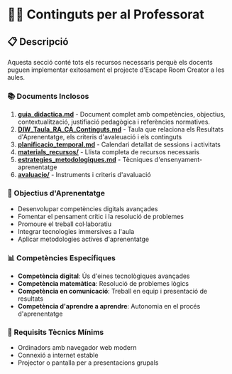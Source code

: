 # 👨‍🏫 Continguts per al Professorat

## 📋 Descripció

Aquesta secció conté tots els recursos necessaris perquè els docents puguen implementar exitosament el projecte d'Escape Room Creator a les️ aules.

### 📚 Documents Inclosos

1. **[guia_didactica.md](./guia_didactica.md)** - Document complet amb competències, objectius, contextualització, justifiació pedagògica i referències normatives.
2. **[DIW_Taula_RA_CA_Continguts.md](./DIW_Taula_RA_CA_Continguts.md)** - Taula que relaciona els Resultats d'Aprenentatge, els criteris d'avaleuació i els continguts
2. **[planificacio_temporal.md](./planificacio_temporal.md)** - Calendari detallat de sessions i activitats
3. **[materials_recursos/](./materials_recursos/)** - Llista completa de recursos necessaris
4. **[estrategies_metodologiques.md](./estrategies_metodologiques.md)** - Tècniques d'ensenyament-aprenentatge
5. **[avaluacio/](./avaluacio/)** - Instruments i criteris d'avaluació

### 🎯 Objectius d'Aprenentatge

- Desenvolupar competències digitals avançades
- Fomentar el pensament crític i la resolució de problemes
- Promoure el treball col·laboratiu
- Integrar tecnologies immersives a l'aula
- Aplicar metodologies actives d'aprenentatge

### 📊 Competències Específiques

- **Competència digital**: Ús d'eines tecnològiques avançades
- **Competència matemàtica**: Resolució de problemes lògics
- **Competència en comunicació**: Treball en equip i presentació de resultats
- **Competència d'aprendre a aprendre**: Autonomia en el procés d'aprenentatge

### 🔧 Requisits Tècnics Mínims

- Ordinadors amb navegador web modern
- Connexió a internet estable
- Projector o pantalla per a presentacions grupals